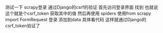 测试一下 scrapy登录 通过Django的csrf的验证 
首先访问登录界面 找到
<input type="hidden" name="csrfmiddlewaretoken" value="tBW1Dhz7LbdoFHjA2TIhZWikcgaX9nfBLbmVzQnpJJHFZ5NKmIycGxw7Ld5VsKvN">
也就说 这个就是个csrf_token 获取其中的值 然后再使用
spiders 使用from scrapy import FormRequest 登录 添加到data 具体看代码 这样就通过Django的csrf_token验证了
